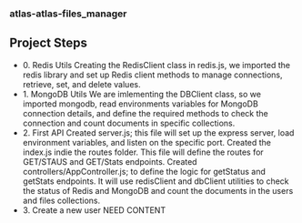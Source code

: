 <h3>atlas-atlas-files_manager</h3>

<h2>Project Steps</h2>
<ul>
  <li>
    0. Redis Utils
    Creating the RedisClient class in redis.js, we imported the redis library and set up Redis client methods to manage connections, retrieve, set, and delete values.
  </li>
  <li>
    1. MongoDB Utils
    We are imlementing the DBClient class, so we imported mongodb, read environments variables for MongoDB connection details, and define the required methods to check the connection and count documents in specific collections.
  </li>
  <li>
    2. First API
    Created server.js; this file will set up the express server, load environment variables, and listen on the specific port. Created the index.js indie the routes folder. This file will define the routes for GET/STAUS and GET/Stats endpoints. Created controllers/AppController.js; to define the logic for getStatus and getStats endpoints. It will use redisClient and dbClient utilities to check the status of Redis and MongoDB and count the documents in the users and files collections.
  </li>
  <li>
    3. Create a new user
    NEED CONTENT
  </li>
</ul>
